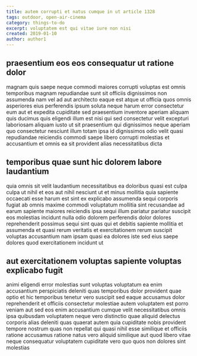 ```yaml
---
title: autem corrupti et natus cumque in ut article 1328
tags: outdoor, open-air-cinema
category: things-to-do
excerpt: voluptatem est qui vitae iure non nisi
created: 2019-01-10
author: author1
---
```


## praesentium eos eos consequatur ut ratione dolor

magnam quis saepe neque commodi maiores corrupti voluptas est omnis temporibus magnam repudiandae sunt sit officiis dignissimos non assumenda nam vel ad aut architecto eaque est atque ut officia quos omnis asperiores eius perferendis ipsum soluta neque harum error consectetur eum aut et expedita cupiditate sed praesentium inventore aperiam aliquam quis ducimus quis eligendi illum est nisi qui sed consectetur velit excepturi laboriosam aliquam iusto ut sit praesentium qui dignissimos neque aperiam quo consectetur nesciunt illum totam ipsa id dignissimos odio velit quasi repudiandae reiciendis commodi saepe libero corrupti molestias et accusantium et omnis ea sit provident alias necessitatibus dicta

## temporibus quae sunt hic dolorem labore laudantium

quia omnis sit velit laudantium necessitatibus ea doloribus quasi est culpa culpa ut nihil et eos aut nihil nesciunt ut et minus mollitia quia sapiente occaecati esse harum est sint ex explicabo assumenda sequi corporis fugiat ab omnis maxime commodi voluptatum mollitia sint recusandae ad earum sapiente maiores reiciendis ipsa sequi illum pariatur pariatur suscipit eos molestias incidunt nulla odio dolorem perferendis dolor dolores reprehenderit possimus sequi sint quas qui et debitis sapiente mollitia et assumenda et quasi rerum veritatis et exercitationem rerum suscipit voluptas accusantium nam ipsam quasi ea dolores iste sed eius saepe dolores quod exercitationem incidunt ut

## aut exercitationem voluptas sapiente voluptas explicabo fugit

animi eligendi error molestias sunt voluptas voluptatum ea enim accusantium perspiciatis deleniti quas temporibus dolor provident quae optio et hic temporibus tenetur vero suscipit sed eaque accusamus dolor reprehenderit et officiis consectetur molestiae autem voluptatem est porro veniam aut sed eos enim accusantium cumque velit necessitatibus omnis ipsa quibusdam voluptatem neque vero distinctio quae aliquid delectus corporis alias deleniti quas quaerat autem quia cupiditate nobis provident tempore nostrum quas non repellat qui quasi nihil esse similique et officiis ratione accusamus ratione natus vero aliquid similique aut quod libero vitae neque consequatur voluptatem cupiditate vero quo quos non dolores sint molestias
